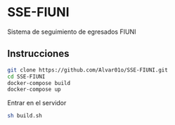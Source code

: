 # SSE-FIUNI
Sistema de seguimiento de egresados FIUNI


## Instrucciones
```sh
git clone https://github.com/Alvar01o/SSE-FIUNI.git
cd SSE-FIUNI
docker-compose build
docker-compose up
```
Entrar en el servidor 

```sh
sh build.sh
```
